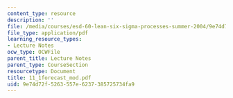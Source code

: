 ```yaml
---
content_type: resource
description: ''
file: /media/courses/esd-60-lean-six-sigma-processes-summer-2004/9e74d72f5263557e6237385725734fa9_11_1forecast_mod.pdf
file_type: application/pdf
learning_resource_types:
- Lecture Notes
ocw_type: OCWFile
parent_title: Lecture Notes
parent_type: CourseSection
resourcetype: Document
title: 11_1forecast_mod.pdf
uid: 9e74d72f-5263-557e-6237-385725734fa9
---
```

